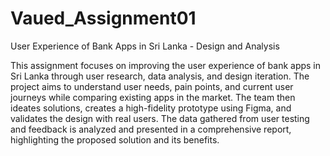 # Vaued_Assignment01
User Experience of Bank Apps in Sri Lanka - Design and Analysis

This assignment focuses on improving the user experience of bank apps in Sri Lanka through user research, data analysis, and design iteration. The project aims to understand user needs, pain points, and current user journeys while comparing existing apps in the market. The team then ideates solutions, creates a high-fidelity prototype using Figma, and validates the design with real users. The data gathered from user testing and feedback is analyzed and presented in a comprehensive report, highlighting the proposed solution and its benefits.

